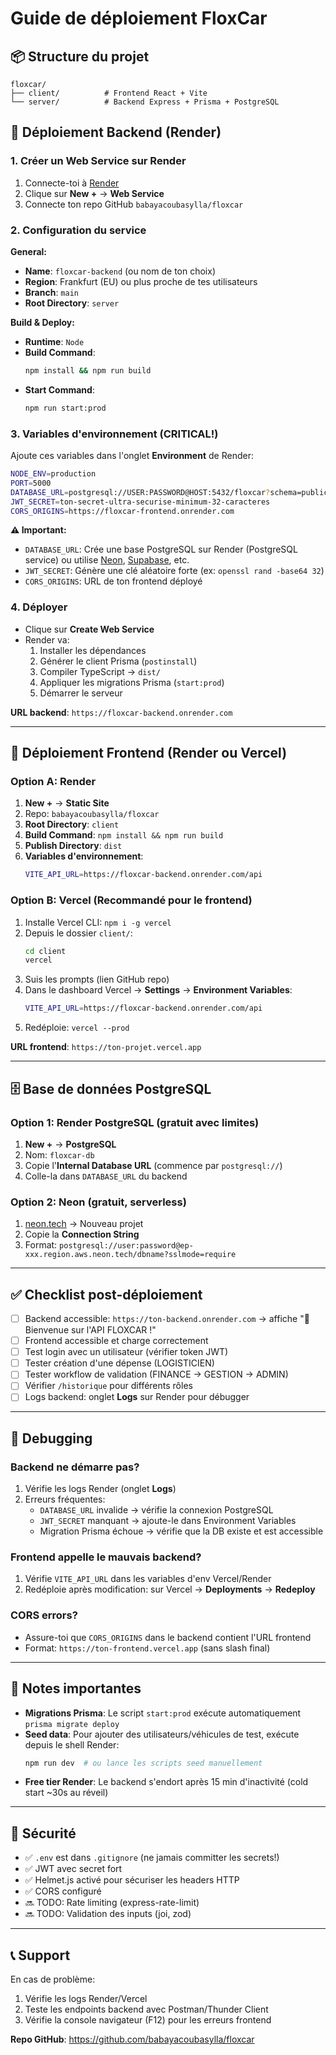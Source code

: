 # Guide de déploiement FloxCar

## 📦 Structure du projet

```
floxcar/
├── client/          # Frontend React + Vite
└── server/          # Backend Express + Prisma + PostgreSQL
```

## 🚀 Déploiement Backend (Render)

### 1. Créer un Web Service sur Render

1. Connecte-toi à [Render](https://render.com)
2. Clique sur **New +** → **Web Service**
3. Connecte ton repo GitHub `babayacoubasylla/floxcar`

### 2. Configuration du service

**General:**
- **Name**: `floxcar-backend` (ou nom de ton choix)
- **Region**: Frankfurt (EU) ou plus proche de tes utilisateurs
- **Branch**: `main`
- **Root Directory**: `server`

**Build & Deploy:**
- **Runtime**: `Node`
- **Build Command**: 
  ```bash
  npm install && npm run build
  ```
- **Start Command**:
  ```bash
  npm run start:prod
  ```

### 3. Variables d'environnement (CRITICAL!)

Ajoute ces variables dans l'onglet **Environment** de Render:

```bash
NODE_ENV=production
PORT=5000
DATABASE_URL=postgresql://USER:PASSWORD@HOST:5432/floxcar?schema=public
JWT_SECRET=ton-secret-ultra-securise-minimum-32-caracteres
CORS_ORIGINS=https://floxcar-frontend.onrender.com
```

**⚠️ Important:**
- `DATABASE_URL`: Crée une base PostgreSQL sur Render (PostgreSQL service) ou utilise [Neon](https://neon.tech), [Supabase](https://supabase.com), etc.
- `JWT_SECRET`: Génère une clé aléatoire forte (ex: `openssl rand -base64 32`)
- `CORS_ORIGINS`: URL de ton frontend déployé

### 4. Déployer

- Clique sur **Create Web Service**
- Render va:
  1. Installer les dépendances
  2. Générer le client Prisma (`postinstall`)
  3. Compiler TypeScript → `dist/`
  4. Appliquer les migrations Prisma (`start:prod`)
  5. Démarrer le serveur

**URL backend**: `https://floxcar-backend.onrender.com`

---

## 🎨 Déploiement Frontend (Render ou Vercel)

### Option A: Render

1. **New +** → **Static Site**
2. Repo: `babayacoubasylla/floxcar`
3. **Root Directory**: `client`
4. **Build Command**: `npm install && npm run build`
5. **Publish Directory**: `dist`
6. **Variables d'environnement**:
   ```bash
   VITE_API_URL=https://floxcar-backend.onrender.com/api
   ```

### Option B: Vercel (Recommandé pour le frontend)

1. Installe Vercel CLI: `npm i -g vercel`
2. Depuis le dossier `client/`:
   ```bash
   cd client
   vercel
   ```
3. Suis les prompts (lien GitHub repo)
4. Dans le dashboard Vercel → **Settings** → **Environment Variables**:
   ```bash
   VITE_API_URL=https://floxcar-backend.onrender.com/api
   ```
5. Redéploie: `vercel --prod`

**URL frontend**: `https://ton-projet.vercel.app`

---

## 🗄️ Base de données PostgreSQL

### Option 1: Render PostgreSQL (gratuit avec limites)

1. **New +** → **PostgreSQL**
2. Nom: `floxcar-db`
3. Copie l'**Internal Database URL** (commence par `postgresql://`)
4. Colle-la dans `DATABASE_URL` du backend

### Option 2: Neon (gratuit, serverless)

1. [neon.tech](https://neon.tech) → Nouveau projet
2. Copie la **Connection String**
3. Format: `postgresql://user:password@ep-xxx.region.aws.neon.tech/dbname?sslmode=require`

---

## ✅ Checklist post-déploiement

- [ ] Backend accessible: `https://ton-backend.onrender.com` → affiche "🚀 Bienvenue sur l'API FLOXCAR !"
- [ ] Frontend accessible et charge correctement
- [ ] Test login avec un utilisateur (vérifier token JWT)
- [ ] Tester création d'une dépense (LOGISTICIEN)
- [ ] Tester workflow de validation (FINANCE → GESTION → ADMIN)
- [ ] Vérifier `/historique` pour différents rôles
- [ ] Logs backend: onglet **Logs** sur Render pour débugger

---

## 🐛 Debugging

### Backend ne démarre pas?

1. Vérifie les logs Render (onglet **Logs**)
2. Erreurs fréquentes:
   - `DATABASE_URL` invalide → vérifie la connexion PostgreSQL
   - `JWT_SECRET` manquant → ajoute-le dans Environment Variables
   - Migration Prisma échoue → vérifie que la DB existe et est accessible

### Frontend appelle le mauvais backend?

1. Vérifie `VITE_API_URL` dans les variables d'env Vercel/Render
2. Redéploie après modification: sur Vercel → **Deployments** → **Redeploy**

### CORS errors?

- Assure-toi que `CORS_ORIGINS` dans le backend contient l'URL frontend
- Format: `https://ton-frontend.vercel.app` (sans slash final)

---

## 📝 Notes importantes

- **Migrations Prisma**: Le script `start:prod` exécute automatiquement `prisma migrate deploy`
- **Seed data**: Pour ajouter des utilisateurs/véhicules de test, exécute depuis le shell Render:
  ```bash
  npm run dev  # ou lance les scripts seed manuellement
  ```
- **Free tier Render**: Le backend s'endort après 15 min d'inactivité (cold start ~30s au réveil)

---

## 🔐 Sécurité

- ✅ `.env` est dans `.gitignore` (ne jamais committer les secrets!)
- ✅ JWT avec secret fort
- ✅ Helmet.js activé pour sécuriser les headers HTTP
- ✅ CORS configuré
- 🔜 TODO: Rate limiting (express-rate-limit)
- 🔜 TODO: Validation des inputs (joi, zod)

---

## 📞 Support

En cas de problème:
1. Vérifie les logs Render/Vercel
2. Teste les endpoints backend avec Postman/Thunder Client
3. Vérifie la console navigateur (F12) pour les erreurs frontend

**Repo GitHub**: https://github.com/babayacoubasylla/floxcar
